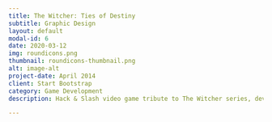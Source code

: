```yaml
---
title: The Witcher: Ties of Destiny
subtitle: Graphic Design
layout: default
modal-id: 6
date: 2020-03-12
img: roundicons.png
thumbnail: roundicons-thumbnail.png
alt: image-alt
project-date: April 2014
client: Start Bootstrap
category: Game Development
description: Hack & Slash video game tribute to The Witcher series, developed in C++ and Lua by a whole class of students in third course (30 people) with our own engine.

---
```

